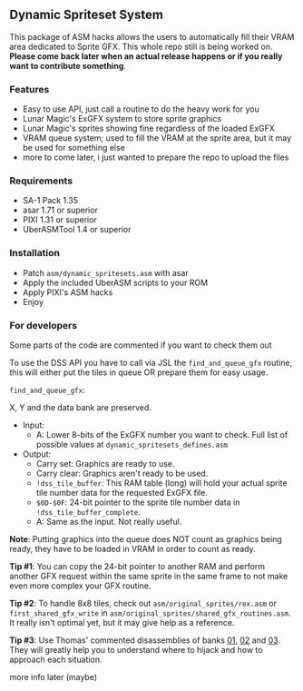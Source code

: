 ## Dynamic Spriteset System
This package of ASM hacks allows the users to automatically fill their VRAM area dedicated to Sprite GFX.
This whole repo still is being worked on. **Please come back later when an actual release happens or if you really want to contribute something**.

### Features
* Easy to use API, just call a routine to do the heavy work for you
* Lunar Magic's ExGFX system to store sprite graphics
* Lunar Magic's sprites showing fine regardless of the loaded ExGFX
* VRAM queue system; used to fill the VRAM at the sprite area, but it may be used for something else
* more to come later, i just wanted to prepare the repo to upload the files

### Requirements
* SA-1 Pack 1.35
* asar 1.71 or superior
* PIXI 1.31 or superior
* UberASMTool 1.4 or superior

### Installation
* Patch `asm/dynamic_spritesets.asm` with asar
* Apply the included UberASM scripts to your ROM
* Apply PIXI's ASM hacks
* Enjoy

### For developers
Some parts of the code are commented if you want to check them out

To use the DSS API you have to call via JSL the `find_and_queue_gfx` routine, this will either put the tiles in queue OR prepare them for easy usage.

`find_and_queue_gfx`:

X, Y and the data bank are preserved.
* Input:
  * A: Lower 8-bits of the ExGFX number you want to check. Full list of possible values at `dynamic_spritesets_defines.asm`
* Output:
  * Carry set: Graphics are ready to use.
  * Carry clear: Graphics aren't ready to be used.
  * `!dss_tile_buffer`: This RAM table (long) will hold your actual sprite tile number data for the requested ExGFX file.
  * `$0D-$0F`: 24-bit pointer to the sprite tile number data in `!dss_tile_buffer_complete`.
  * A: Same as the input. Not really useful.
 
**Note**: Putting graphics into the queue does NOT count as graphics being ready, they have to be loaded in VRAM in order to count as ready.

**Tip #1**: You can copy the 24-bit pointer to another RAM and perform another GFX request within the same sprite in the same frame to not make even more complex your GFX routine.

**Tip #2**: To handle 8x8 tiles, check out `asm/original_sprites/rex.asm` or `first_shared_gfx_write` in `asm/original_sprites/shared_gfx_routines.asm`. It really isn't optimal yet, but it may give help as a reference.

**Tip #3**: Use Thomas' commented disassemblies of banks [01](https://bin.smwcentral.net/u/7012/Bank01.asm), [02](https://bin.smwcentral.net/u/7012/Bank02.asm) and [03](https://bin.smwcentral.net/u/7012/Bank03.asm). They will greatly help you to understand where to hijack and how to approach each situation.

more info later (maybe)
